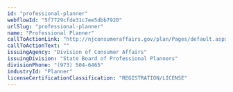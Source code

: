 ```yaml
---
id: "professional-planner"
webflowId: "5f7729cfde31c7ee5dbb7920"
urlSlug: "professional-planner"
name: "Professional Planner"
callToActionLink: "http://njconsumeraffairs.gov/plan/Pages/default.aspx"
callToActionText: ""
issuingAgency: "Division of Consumer Affairs"
issuingDivision: "State Board of Professional Planners"
divisionPhone: "(973) 504-6465"
industryId: "Planner"
licenseCertificationClassification: "REGISTRATION/LICENSE"
---
```

